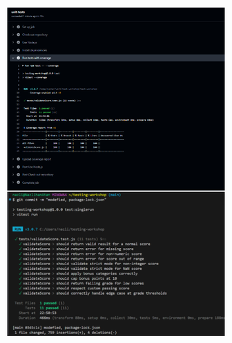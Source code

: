 ![Pre-Commit Coverage](./images/Screenshot%202025-03-04%20225310.png)
![Pre-Commit Coverage](./images/Screenshot%202025-03-04%20225345.png)
